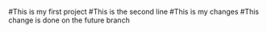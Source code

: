 #This is my first project
#This is the second line
#This is my changes
#This change is done on the future branch